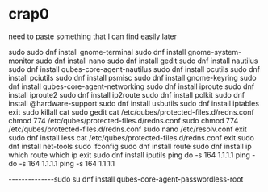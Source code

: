 # crap0
need to paste something that I can find easily later


sudo
sudo dnf install gnome-terminal
sudo dnf install gnome-system-monitor
sudo dnf install nano
sudo dnf install gedit
sudo dnf install nautilus
sudo dnf install qubes-core-agent-nautilus
sudo dnf install pcutils
sudo dnf install pciutils
sudo dnf install psmisc
sudo dnf install gnome-keyring
sudo dnf install qubes-core-agent-networking
sudo dnf install iproute
sudo dnf install iproute2
sudo dnf install ip2route
sudo dnf install polkit
sudo dnf install @hardware-support
sudo dnf install usbutils
sudo dnf install iptables
exit
sudo killall cat
sudo gedit
cat /etc/qubes/protected-files.d/redns.conf
chmod 774 /etc/qubes/protected-files.d/redns.conf
sudo chmod 774 /etc/qubes/protected-files.d/redns.conf
sudo nano /etc/resolv.conf
exit
sudo dnf install less
cat /etc/qubes/protected-files.d/redns.conf
exit
sudo dnf install net-tools
sudo ifconfig
sudo dnf install route
sudo dnf install ip
which route
which ip
exit
sudo dnf install iputils
ping do -s 164 1.1.1.1
ping -do -s 164 1.1.1.1
ping  -s 164 1.1.1.1

--------------sudo su 
dnf install qubes-core-agent-passwordless-root


